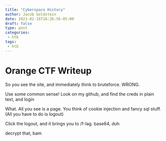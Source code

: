 ```yaml
---
title: "Cyberspace History"
author: Jacob Goldstein
date: 2021-02-16T16:26:56-05:00
draft: false
type: post
categories:
 - htb
tags:
 - htb
---
```



# Orange CTF Writeup

So you see the site, and immediately think to bruteforce. WRONG.

Use some common sense! Look on my github, and find the creds in plain text, and login

What. All you see is a page. You think of cookie injection and fancy sql stuff. (All you have to do is logout)

Click the logout, and it brings you to /f-lag. base64, duh

decrypt that, bam
